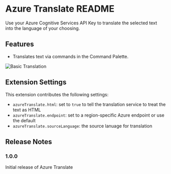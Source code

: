 # Azure Translate README

Use your Azure Cognitive Services API Key to translate the selected text into the language of your choosing.

## Features

* Translates text via commands in the Command Palette.

![Basic Translation](images/basicTranslation.gif)

## Extension Settings

This extension contributes the following settings:

* `azureTranslate.html`: set to `true` to tell the translation service to treat the text as HTML
* `azureTranslate.endpoint`: set to a region-specific Azure endpoint or use the default
* `azureTranslate.sourceLanguage`: the source lanuage for translation


## Release Notes

### 1.0.0

Initial release of Azure Translate
